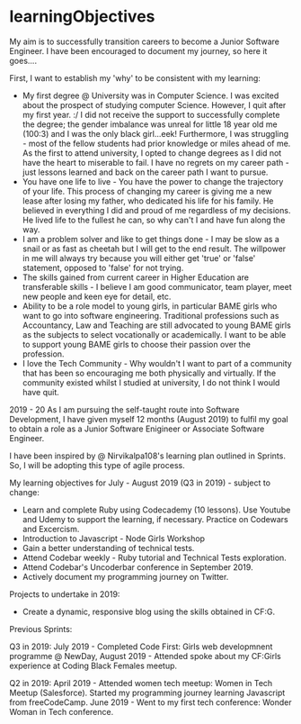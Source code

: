 # learningObjectives
 My aim is to successfully transition careers to become a Junior Software Engineer. I have been encouraged to document my journey, so here it goes....

 First, I want to establish my 'why' to be consistent with my learning:

 * My first degree @ University was in Computer Science. I was excited about the prospect of studying computer Science. However, I quit after my first year. :/ I did not receive the support to successfully complete the degree; the gender imbalance was unreal for little 18 year old me (100:3) and I was the only black girl...eek! Furthermore, I was struggling - most of the fellow students had prior knowledge or miles ahead of me. As the first to attend university, I opted to change degrees as I did not have the heart to miserable to fail. I have no regrets on my career path - just lessons learned and back on the career path I want to pursue.
 * You have one life to live - You have the power to change the trajectory of your life. This process of changing my career is giving me a new lease after losing my father, who dedicated his life for his family. He believed in everything I did and proud of me regardless of my decisions. He lived life to the fullest he can, so why can't I and have fun along the way.
 * I am a problem solver and like to get things done - I may be slow as a snail or as fast as cheetah but I will get to the end result. The willpower in me will always try because you will either get 'true' or 'false' statement, opposed to 'false' for not trying.
 * The skills gained from current career in Higher Education are transferable skills - I believe I am good communicator, team player, meet new people and keen eye for detail, etc.
 * Ability to be a role model to young girls, in particular BAME girls who want to go into software engineering. Traditional professions such as Accountancy, Law and Teaching are still advocated to young BAME girls as the subjects to select vocationally or academically. I want to be able to support young BAME girls to choose their passion over the profession.
 * I love the Tech Community - Why wouldn't I want to part of a community that has been so encouraging me both physically and virtually. If the community existed whilst I studied at university, I do not think I would have quit.

 2019 - 20
 As I am pursuing the self-taught route into Software Development, I have given myself 12 months (August 2019) to fulfil my goal to obtain a role as a Junior Software Enigineer or Associate Software Engineer.

I have been inspired by @ Nirvikalpa108's learning plan outlined in Sprints. So, I will be adopting this type of agile process.

My learning objectives for July - August 2019 (Q3 in 2019) - subject to change:
* Learn and complete Ruby using Codecademy (10 lessons). Use Youtube and Udemy to support  the learning, if necessary. Practice on Codewars and Excercism.
* Introduction to Javascript - Node Girls Workshop
* Gain a better understanding of technical tests.
* Attend Codebar weekly - Ruby tutorial and Technical Tests exploration.
* Attend Codebar's Uncoderbar conference in September 2019.
* Actively document my programming journey on Twitter.

Projects to undertake in 2019:
* Create a dynamic, responsive blog using the skills obtained in CF:G.

Previous Sprints:

Q3 in 2019: July 2019 - Completed Code First: Girls web developmnent programme @ NewDay, August 2019 - Attended spoke about my CF:Girls experience at Coding Black Females meetup.

Q2 in 2019: April 2019 - Attended women tech meetup: Women in Tech Meetup (Salesforce). Started my programming journey learning Javascript from freeCodeCamp.  June 2019 - Went to my first tech conference: Wonder Woman in Tech conference.
